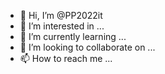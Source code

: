 - 👋 Hi, I’m @PP2022it
- 👀 I’m interested in ...
- 🌱 I’m currently learning ...
- 💞️ I’m looking to collaborate on ...
- 📫 How to reach me ...

<!---
PP2022it/PP2022it is a ✨ special ✨ repository because its `README.md` (this file) appears on your GitHub profile.
You can click the Preview link to take a look at your changes.
--->
